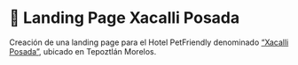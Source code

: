 # 🏨  Landing Page  Xacalli Posada

Creación de una landing page  para el Hotel PetFriendly denominado [“Xacalli Posada”](https://www.facebook.com/XacalliEnTepoztlan), ubicado en Tepoztlán Morelos.
